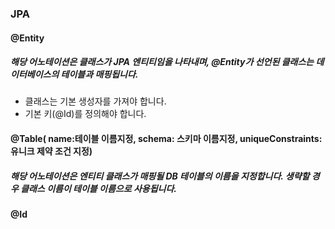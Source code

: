 ### JPA 


#### @Entity
##### 해당 어노테이션은 클래스가 JPA 엔티티임을 나타내며, @Entity가 선언된 클래스는 데이터베이스의 테이블과 매핑됩니다.
- 클래스는 기본 생성자를 가져야 합니다.
- 기본 키(@Id)를 정의해야 합니다.



#### @Table( name:테이블 이름지정, schema: 스키마 이름지정, uniqueConstraints: 유니크 제약 조건 지정)
##### 해당 어노테이션은 엔티티 클래스가 매핑될 DB 테이블의 이름을 지정합니다. 생략할 경우 클래스 이름이 테이블 이름으로 사용됩니다.









#### @Id

